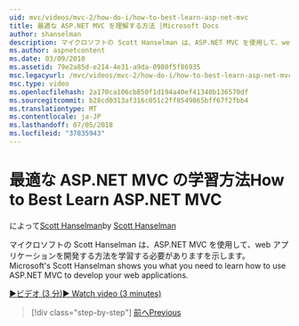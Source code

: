 ```yaml
---
uid: mvc/videos/mvc-2/how-do-i/how-to-best-learn-asp-net-mvc
title: 最適な ASP.NET MVC を理解する方法 |Microsoft Docs
author: shanselman
description: マイクロソフトの Scott Hanselman は、ASP.NET MVC を使用して、web アプリケーションを開発する方法を学習する必要がありますを示します。
ms.author: aspnetcontent
ms.date: 03/09/2010
ms.assetid: 79e2a85d-e214-4e31-a9da-0980f5f86935
msc.legacyurl: /mvc/videos/mvc-2/how-do-i/how-to-best-learn-asp-net-mvc
msc.type: video
ms.openlocfilehash: 2a170ca106cb850f1d194a40ef41340b136570df
ms.sourcegitcommit: b28cd0313af316c051c2ff8549865bff67f2fbb4
ms.translationtype: MT
ms.contentlocale: ja-JP
ms.lasthandoff: 07/05/2018
ms.locfileid: "37835943"
---
```

<a name="how-to-best-learn-aspnet-mvc"></a><span data-ttu-id="f1fd7-103">最適な ASP.NET MVC の学習方法</span><span class="sxs-lookup"><span data-stu-id="f1fd7-103">How to Best Learn ASP.NET MVC</span></span>
====================
<span data-ttu-id="f1fd7-104">によって[Scott Hanselman](https://github.com/shanselman)</span><span class="sxs-lookup"><span data-stu-id="f1fd7-104">by [Scott Hanselman](https://github.com/shanselman)</span></span>

<span data-ttu-id="f1fd7-105">マイクロソフトの Scott Hanselman は、ASP.NET MVC を使用して、web アプリケーションを開発する方法を学習する必要がありますを示します。</span><span class="sxs-lookup"><span data-stu-id="f1fd7-105">Microsoft's Scott Hanselman shows you what you need to learn how to use ASP.NET MVC to develop your web applications.</span></span>

[<span data-ttu-id="f1fd7-106">&#9654;ビデオ (3 分)</span><span class="sxs-lookup"><span data-stu-id="f1fd7-106">&#9654; Watch video (3 minutes)</span></span>](https://channel9.msdn.com/Blogs/ASP-NET-Site-Videos/how-to-best-learn-asp-net-mvc)

> [!div class="step-by-step"]
> [<span data-ttu-id="f1fd7-107">前へ</span><span class="sxs-lookup"><span data-stu-id="f1fd7-107">Previous</span></span>](5-minute-introduction-to-aspnet-mvc.md)
